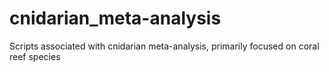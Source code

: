 # cnidarian_meta-analysis
Scripts associated with cnidarian meta-analysis, primarily focused on coral reef species
